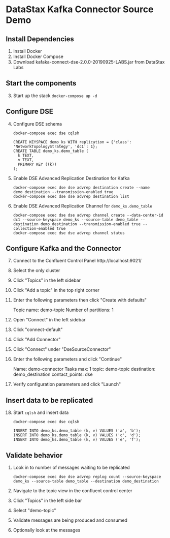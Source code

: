 # DataStax Kafka Connector Source Demo

## Install Dependencies

1. Install Docker
2. Install Docker Compose
3. Download kafaka-connect-dse-2.0.0-20190925-LABS.jar from DataStax Labs

## Start the components
3. Start up the stack `docker-compose up -d`

## Configure DSE
4. Configure DSE schema 
   
   ```
   docker-compose exec dse cqlsh
   ```
   
   ```
   CREATE KEYSPACE demo_ks WITH replication = {'class': 'NetworkTopologyStrategy', 'dc1': 1};
   CREATE TABLE demo_ks.demo_table (
     k TEXT,
     v TEXT,
     PRIMARY KEY ((k))
   );
   ```

5. Enable DSE Advanced Replication Destination for Kafka
   
   ```
   docker-compose exec dse dse advrep destination create --name demo_destination --transmission-enabled true
   docker-compose exec dse dse advrep destination list
   ```

6. Enable DSE Advanced Replication Channel for `demo_ks.demo_table`
   
   ```
   docker-compose exec dse dse advrep channel create --data-center-id dc1 --source-keyspace demo_ks --source-table demo_table --destination demo_destination --transmission-enabled true --collection-enabled true
   docker-compose exec dse dse advrep channel status
   ```

## Configure Kafka and the Connector
7. Connect to the Confluent Control Panel http://localhost:9021/
8. Select the only cluster
9. Click "Topics" in the left sidebar
10. Click "Add a topic" in the top right corner
11. Enter the following parameters then click "Create with defaults"
    
    Topic name: demo-topic
    Number of partitions: 1

12. Open "Connect" in the left sidebar
13. Click "connect-default"
14. Click "Add Connector"
15. Click "Connect" under "DseSourceConnector"
16. Enter the following parameters and click "Continue"

    Name: demo-connector
    Tasks max: 1
    topic: demo-topic
    destination: demo_destination
    contact_points: dse
17. Verify configuration parameters and click "Launch"

## Insert data to be replicated
18. Start `cqlsh` and insert data
    
    ```
    docker-compose exec dse cqlsh
    ```

    ```
    INSERT INTO demo_ks.demo_table (k, v) VALUES ('a', 'b');
    INSERT INTO demo_ks.demo_table (k, v) VALUES ('c', 'd');
    INSERT INTO demo_ks.demo_table (k, v) VALUES ('e', 'f');
    ```

## Validate behavior

1. Look in to number of messages waiting to be replicated
    
    ```
    docker-compose exec dse dse advrep replog count --source-keyspace demo_ks --source-table demo_table --destination demo_destination
    ```
2. Navigate to the topic view in the confluent control center
3. Click "Topics" in the left side bar
4. Select "demo-topic"
5. Validate messages are being produced and consumed
6. Optionally look at the messages
